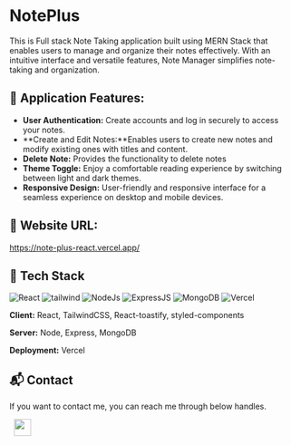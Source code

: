 # NotePlus
This is Full stack Note Taking application built using MERN Stack that enables users to manage and organize their notes effectively. With an intuitive interface and versatile features, Note Manager simplifies note-taking and organization.


## 📌 Application Features:

- **User Authentication:** Create accounts and log in securely to access your notes.
- **Create and Edit Notes:**Enables users to create new notes and modify existing ones with titles and content.
- **Delete Note:** Provides the functionality to delete notes
- **Theme Toggle:** Enjoy a comfortable reading experience by switching between light and dark themes.
- **Responsive Design:** User-friendly and responsive interface for a seamless experience on desktop and mobile devices.


## 🚀 Website URL:

[https://note-plus-react.vercel.app/ ](https://note-plus-react.vercel.app/)


## 📌 Tech Stack
<div>
<img alt="React" src="https://img.shields.io/badge/react-%2320232a.svg?style=for-the-badge&logo=react&logoColor=%2361DAFB"/> 
<img alt="tailwind" src="https://img.shields.io/badge/Tailwind_CSS-38B2AC?style=for-the-badge&logo=tailwind-css&logoColor=white"/> 
<img alt="NodeJs" src="https://img.shields.io/badge/Node.js-43853D?style=for-the-badge&logo=node.js&logoColor=white" />
<img alt="ExpressJS" src="https://img.shields.io/badge/Express.js-000000?style=for-the-badge&logo=express&logoColor=white"/>
<img alt="MongoDB" src ="https://img.shields.io/badge/MongoDB-4EA94B?style=for-the-badge&logo=mongodb&logoColor=white"/>
<img alt="Vercel" src="https://img.shields.io/badge/Vercel-000000?style=for-the-badge&logo=vercel&logoColor=white"/>
</div>

**Client:** React, TailwindCSS, React-toastify, styled-components

**Server:** Node, Express, MongoDB

**Deployment:** Vercel

## 📬 Contact

If you want to contact me, you can reach me through below handles.

&nbsp;&nbsp;<a href="www.linkedin.com/in/narendersinghbisht"><img src="https://www.felberpr.com/wp-content/uploads/linkedin-logo.png" width="30"></img></a>
